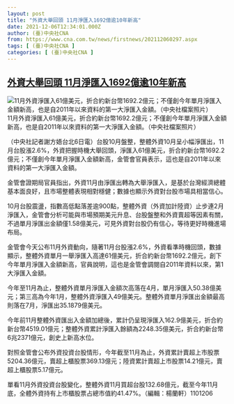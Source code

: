 ```yaml
---
layout: post
title: "外資大舉回頭 11月淨匯入1692億逾10年新高"
date: 2021-12-06T12:34:01.000Z
author: (臺)中央社CNA
from: https://www.cna.com.tw/news/firstnews/202112060297.aspx
tags: [ (臺)中央社CNA ]
categories: [ (臺)中央社CNA ]
---
```

<!--1638794041000-->
[外資大舉回頭 11月淨匯入1692億逾10年新高](https://www.cna.com.tw/news/firstnews/202112060297.aspx)
------

<div>
<div><div><div style="--aspect-ratio:894/600;"><picture><source media="(max-width: 414px)" data-srcset="https://imgcdn.cna.com.tw/www/WebPhotos/800/20211206/894x600_320619487980.jpg"><source media="(min-width: 413px)" data-srcset="https://imgcdn.cna.com.tw/www/WebPhotos/1024/20211206/894x600_320619487980.jpg"><img class='lazyload' data-src="https://imgcdn.cna.com.tw/www/WebPhotos/800/20211206/894x600_320619487980.jpg" alt="11月外資淨匯入61億美元，折合約新台幣1692.2億元；不僅創今年單月淨匯入金額新高，也是自2011年以來資料的第一大淨匯入金額。（中央社檔案照片）" data-srcset="https://imgcdn.cna.com.tw/www/WebPhotos/800/20211206/894x600_320619487980.jpg 414w, https://imgcdn.cna.com.tw/www/WebPhotos/1024/20211206/894x600_320619487980.jpg 1024w"></picture></div><div>11月外資淨匯入61億美元，折合約新台幣1692.2億元；不僅創今年單月淨匯入金額新高，也是自2011年以來資料的第一大淨匯入金額。（中央社檔案照片）</div></div></div><div></div><div><p>（中央社記者謝方娪台北6日電）台股10月盤整，整體外資10月呈小幅淨匯出，11月台股漲2.6%，外資把握時機大舉回頭，淨匯入61億美元，折合約新台幣1692.2億元；不僅創今年單月淨匯入金額新高，金管會官員表示，這也是自2011年以來資料的第一大淨匯入金額。</p><p>金管會證期局官員指出，外資11月由淨匯出轉為大舉淨匯入，是基於台灣經濟總體基本面良好，且市場整體表現相對穩健；數據也顯示外資對台股市場具相當信心。</p><p>10月台股震盪，指數高低點落差逾900點，整體外資（外資加計陸資）止步連2月淨匯入，金管會分析可能與市場預期美元升息、台股盤整和外資賣超等因素有關，不過單月淨匯出金額僅1.58億美元，可見外資對台股仍有信心，等待更好時機進場布局。</p><p>金管會今天公布11月外資動向，隨著11月台股漲2.6%，外資看準時機回頭，數據顯示，整體外資單月一舉淨匯入高達61億美元，折合約新台幣1692.2億元，創下今年單月淨匯入金額新高，官員說明，這也是金管會調閱自2011年資料以來，第1大淨匯入金額。</p><p>今年至11月為止，整體外資單月淨匯入金額次高落在4月，單月淨匯入50.38億美元；第三高為今年1月，整體外資淨匯入49億美元。整體外資單月淨匯出金額最高則落在7月，淨匯出35.1879億美元。</p><p>今年前11月整體外資匯出入金額加總後，累計仍呈現淨匯入162.9億美元，折合約新台幣4519.01億元；整體外資累計淨匯入餘額為2248.35億美元，折合約新台幣6兆2371億元，創史上新高水位。</p><p>對照金管會公布外資投資台股情形，今年截至11月為止，外資累計賣超上市股票5204.36億元，賣超上櫃股票369.13億元；陸資累計賣超上市股票14.21億元，賣超上櫃股票5.17億元。</p><p>單看11月外資投資台股變化，整體外資11月買超台股132.68億元，截至今年11月底，全體外資持有上市櫃股票占總市值約41.47%。（編輯：楊蘭軒）1101206</p></div>
</div>
